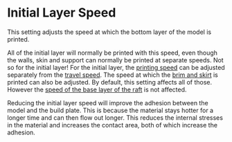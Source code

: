 Initial Layer Speed
====
This setting adjusts the speed at which the bottom layer of the model is printed.

All of the initial layer will normally be printed with this speed, even though the walls, skin and support can normally be printed at separate speeds. Not so for the initial layer! For the initial layer, the [printing speed](speed_print_layer_0.md) can be adjusted separately from the [travel speed](speed_travel_layer_0.md). The speed at which the [brim and skirt](skirt_brim_speed.md) is printed can also be adjusted. By default, this setting affects all of those. However the [speed of the base layer of the raft](../platform_adhesion/raft_base_speed.md) is not affected.

Reducing the initial layer speed will improve the adhesion between the model and the build plate. This is because the material stays hotter for a longer time and can then flow out longer. This reduces the internal stresses in the material and increases the contact area, both of which increase the adhesion.
